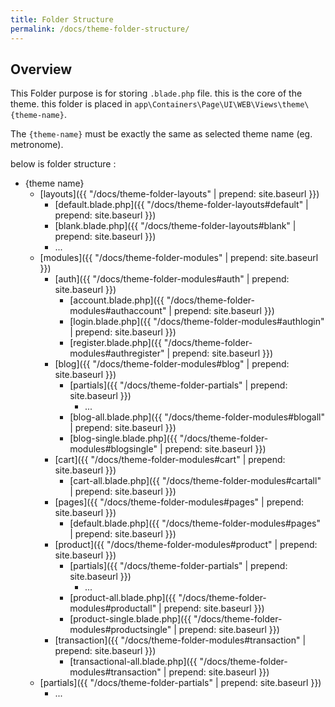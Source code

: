 ```yaml
---
title: Folder Structure
permalink: /docs/theme-folder-structure/
---
```


## Overview

This Folder purpose is for storing `.blade.php` file. this is the core of the theme. this folder is placed in `app\Containers\Page\UI\WEB\Views\theme\{theme-name}`.

The `{theme-name}` must be exactly the same as selected theme name (eg. metronome).

below is folder structure :

* {theme name}
  * [layouts]({{ "/docs/theme-folder-layouts" | prepend: site.baseurl }})
    * [default.blade.php]({{ "/docs/theme-folder-layouts#default" | prepend: site.baseurl }})
    * [blank.blade.php]({{ "/docs/theme-folder-layouts#blank" | prepend: site.baseurl }})
    * ...
  * [modules]({{ "/docs/theme-folder-modules" | prepend: site.baseurl }})
    * [auth]({{ "/docs/theme-folder-modules#auth" | prepend: site.baseurl }})
      * [account.blade.php]({{ "/docs/theme-folder-modules#authaccount" | prepend: site.baseurl }})
      * [login.blade.php]({{ "/docs/theme-folder-modules#authlogin" | prepend: site.baseurl }})
      * [register.blade.php]({{ "/docs/theme-folder-modules#authregister" | prepend: site.baseurl }})
    * [blog]({{ "/docs/theme-folder-modules#blog" | prepend: site.baseurl }})
      * [partials]({{ "/docs/theme-folder-partials" | prepend: site.baseurl }})
        * ...
      * [blog-all.blade.php]({{ "/docs/theme-folder-modules#blogall" | prepend: site.baseurl }})
      * [blog-single.blade.php]({{ "/docs/theme-folder-modules#blogsingle" | prepend: site.baseurl }})
    * [cart]({{ "/docs/theme-folder-modules#cart" | prepend: site.baseurl }})
      * [cart-all.blade.php]({{ "/docs/theme-folder-modules#cartall" | prepend: site.baseurl }})
    * [pages]({{ "/docs/theme-folder-modules#pages" | prepend: site.baseurl }})
      * [default.blade.php]({{ "/docs/theme-folder-modules#pages" | prepend: site.baseurl }})
    * [product]({{ "/docs/theme-folder-modules#product" | prepend: site.baseurl }})
      * [partials]({{ "/docs/theme-folder-partials" | prepend: site.baseurl }})
        * ...
      * [product-all.blade.php]({{ "/docs/theme-folder-modules#productall" | prepend: site.baseurl }})
      * [product-single.blade.php]({{ "/docs/theme-folder-modules#productsingle" | prepend: site.baseurl }})
    * [transaction]({{ "/docs/theme-folder-modules#transaction" | prepend: site.baseurl }})
      * [transactional-all.blade.php]({{ "/docs/theme-folder-modules#transaction" | prepend: site.baseurl }})
  * [partials]({{ "/docs/theme-folder-partials" | prepend: site.baseurl }})
    * ...
